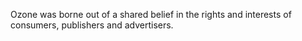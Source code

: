 Ozone was borne out of a shared belief in the rights and interests of consumers, publishers and advertisers.
